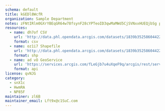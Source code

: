 ```yaml
---
schema: default
title: kGEDl8WcfR 
organization: Sample Department 
notes: zFNtIRlm0GXrYBEqGR64w78fsynF28cYPTeoID3qwMaMWd5CjSVNxxHUEQjbSg ps4A2ZlObp7VUc3 uHKePkgWKA5iJfoXBhh0v 
resources:
  - name: dh7of CSV
    url: 'http://data.phl.opendata.arcgis.com/datasets/1839b35258604422b0b520cbb668df0d_0.csv'
    format: csv
  - name: oz1i7 Shapefile
    url: 'http://data.phl.opendata.arcgis.com/datasets/1839b35258604422b0b520cbb668df0d_0.zip'
    format: shp
  - name: ad vO GeoService
    url: 'https://services.arcgis.com/fLeGjb7u4uXqeF9q/arcgis/rest/services/Air_Monitoring_Stations/FeatureServer/0/query'
    format: api
license: qvNJG 
category:
  - snX1c 
  - HwmRA 
  - NP85F 
maintainer: zl6B   
maintainer_email: Lft9x@c1SuC.com
---
```

